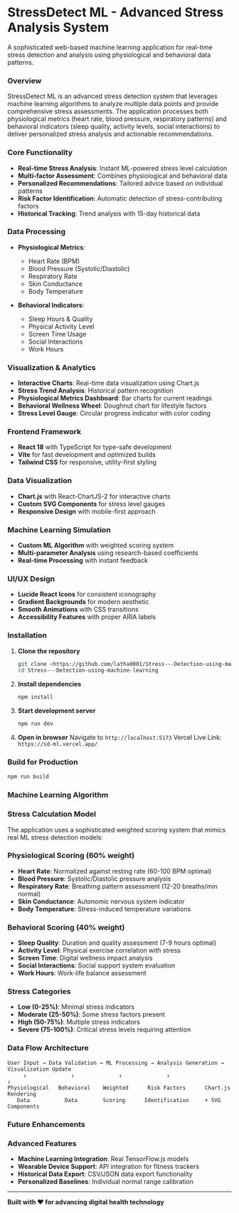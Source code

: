 # StressDetect ML - Advanced Stress Analysis System
A sophisticated web-based machine learning application for real-time stress detection and analysis using physiological and behavioral data patterns.

### Overview
StressDetect ML is an advanced stress detection system that leverages machine learning algorithms to analyze multiple data points and provide comprehensive stress assessments. The application processes both physiological metrics (heart rate, blood pressure, respiratory patterns) and behavioral indicators (sleep quality, activity levels, social interactions) to deliver personalized stress analysis and actionable recommendations.

### Core Functionality
- **Real-time Stress Analysis**: Instant ML-powered stress level calculation
- **Multi-factor Assessment**: Combines physiological and behavioral data
- **Personalized Recommendations**: Tailored advice based on individual patterns
- **Risk Factor Identification**: Automatic detection of stress-contributing factors
- **Historical Tracking**: Trend analysis with 15-day historical data

### Data Processing
- **Physiological Metrics**:
  - Heart Rate (BPM)
  - Blood Pressure (Systolic/Diastolic)
  - Respiratory Rate
  - Skin Conductance
  - Body Temperature

- **Behavioral Indicators**:
  - Sleep Hours & Quality
  - Physical Activity Level
  - Screen Time Usage
  - Social Interactions
  - Work Hours

### Visualization & Analytics
- **Interactive Charts**: Real-time data visualization using Chart.js
- **Stress Trend Analysis**: Historical pattern recognition
- **Physiological Metrics Dashboard**: Bar charts for current readings
- **Behavioral Wellness Wheel**: Doughnut chart for lifestyle factors
- **Stress Level Gauge**: Circular progress indicator with color coding

### Frontend Framework
- **React 18** with TypeScript for type-safe development
- **Vite** for fast development and optimized builds
- **Tailwind CSS** for responsive, utility-first styling

### Data Visualization
- **Chart.js** with React-ChartJS-2 for interactive charts
- **Custom SVG Components** for stress level gauges
- **Responsive Design** with mobile-first approach

### Machine Learning Simulation
- **Custom ML Algorithm** with weighted scoring system
- **Multi-parameter Analysis** using research-based coefficients
- **Real-time Processing** with instant feedback

### UI/UX Design
- **Lucide React Icons** for consistent iconography
- **Gradient Backgrounds** for modern aesthetic
- **Smooth Animations** with CSS transitions
- **Accessibility Features** with proper ARIA labels

### Installation
1. **Clone the repository**
   ```bash
   git clone <https://github.com/latha0001/Stress---Detection-using-machine-learning>
   cd Stress---Detection-using-machine-learning
   ```

2. **Install dependencies**
   ```bash
   npm install
   ```

3. **Start development server**
   ```bash
   npm run dev
   ```

4. **Open in browser**
   Navigate to `http://localhost:5173`
   Vercel Live Link: `https://sd-ml.vercel.app/`

### Build for Production
```bash
npm run build
```

### Machine Learning Algorithm
### Stress Calculation Model
The application uses a sophisticated weighted scoring system that mimics real ML stress detection models:

### Physiological Scoring (60% weight)
- **Heart Rate**: Normalized against resting rate (60-100 BPM optimal)
- **Blood Pressure**: Systolic/Diastolic pressure analysis
- **Respiratory Rate**: Breathing pattern assessment (12-20 breaths/min normal)
- **Skin Conductance**: Autonomic nervous system indicator
- **Body Temperature**: Stress-induced temperature variations

### Behavioral Scoring (40% weight)
- **Sleep Quality**: Duration and quality assessment (7-9 hours optimal)
- **Activity Level**: Physical exercise correlation with stress
- **Screen Time**: Digital wellness impact analysis
- **Social Interactions**: Social support system evaluation
- **Work Hours**: Work-life balance assessment

### Stress Categories
- **Low (0-25%)**: Minimal stress indicators
- **Moderate (25-50%)**: Some stress factors present
- **High (50-75%)**: Multiple stress indicators
- **Severe (75-100%)**: Critical stress levels requiring attention

### Data Flow Architecture
```
User Input → Data Validation → ML Processing → Analysis Generation → Visualization Update
     ↓              ↓              ↓              ↓                    ↓
Physiological   Behavioral    Weighted      Risk Factors      Chart.js Rendering
   Data           Data        Scoring      Identification     + SVG Components
```

### Future Enhancements
### Advanced Features
- **Machine Learning Integration**: Real TensorFlow.js models
- **Wearable Device Support**: API integration for fitness trackers
- **Historical Data Export**: CSV/JSON data export functionality
- **Personalized Baselines**: Individual normal range calibration
---

**Built with ❤️ for advancing digital health technology**
